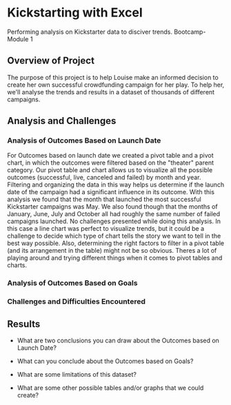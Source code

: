 # Kickstarting with Excel
Performing analysis on Kickstarter data to disciver trends. Bootcamp-Module 1 
## Overview of Project

The purpose of this project is to help Louise make an informed decision to create her own successful crowdfunding campaign for her play. To help her, we'll analyse the trends and results in a dataset of thousands of different campaigns.

## Analysis and Challenges

### Analysis of Outcomes Based on Launch Date
For Outcomes based on launch date we created a pivot table and a pivot chart, in which the outcomes were filtered based on the "theater" parent category. Our pivot table and chart allows us to visualize all the possible outcomes (successful, live, canceled and failed) by month and year. Filtering and organizing the data in this way helps us determine if the launch date of the campaign had a significant influence in its outcome. 
With this analysis we found that the month that launched the most successful Kickstarter campaigns was May. We also found though that the months of January, June, July and October all had roughly the same number of failed campaigns launched.
No challenges presented while doing this analysis. In this case a line chart was perfect to visualize trends, but it could be a challenge to decide which type of chart tells the story we want to tell in the best way possible. Also, determining the right factors to filter in a pivot table (and its arrangement in the table) might not be so obvious. Theres a lot of playing around and trying different things when it comes to pivot tables and charts. 

### Analysis of Outcomes Based on Goals

### Challenges and Difficulties Encountered

## Results

- What are two conclusions you can draw about the Outcomes based on Launch Date?

- What can you conclude about the Outcomes based on Goals?

- What are some limitations of this dataset?

- What are some other possible tables and/or graphs that we could create?
